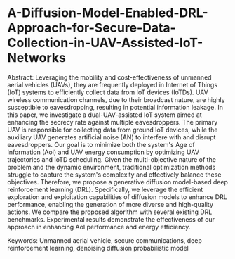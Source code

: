 # A-Diffusion-Model-Enabled-DRL-Approach-for-Secure-Data-Collection-in-UAV-Assisted-IoT-Networks

Abstract:
Leveraging the mobility and cost-effectiveness of unmanned aerial vehicles (UAVs), they are frequently deployed in Internet of Things (IoT) systems to efficiently collect data from IoT devices (IoTDs). UAV wireless communication channels, due to their broadcast nature, are highly susceptible to eavesdropping, resulting in potential information leakage. In this paper, we investigate a dual-UAV-assisted IoT system aimed at enhancing the secrecy rate against multiple eavesdroppers. The primary UAV is responsible for collecting data from ground IoT devices, while the auxiliary UAV generates artificial noise (AN) to interfere with and disrupt eavesdroppers. Our goal is to minimize both the system's Age of Information (AoI) and UAV energy consumption by optimizing UAV trajectories and IoTD scheduling. Given the multi-objective nature of the problem and the dynamic environment, traditional optimization methods struggle to capture the system's complexity and effectively balance these objectives. Therefore, we propose a generative diffusion model-based deep reinforcement learning (DRL). Specifically, we leverage the efficient exploration and exploitation capabilities of diffusion models to enhance DRL performance, enabling the generation of more diverse and high-quality actions. We compare the proposed algorithm with several existing DRL benchmarks. Experimental results demonstrate the effectiveness of our approach in enhancing AoI performance and energy efficiency.

Keywords: Unmanned aerial vehicle, secure communications, deep reinforcement learning, denoising diffusion probabilistic model
